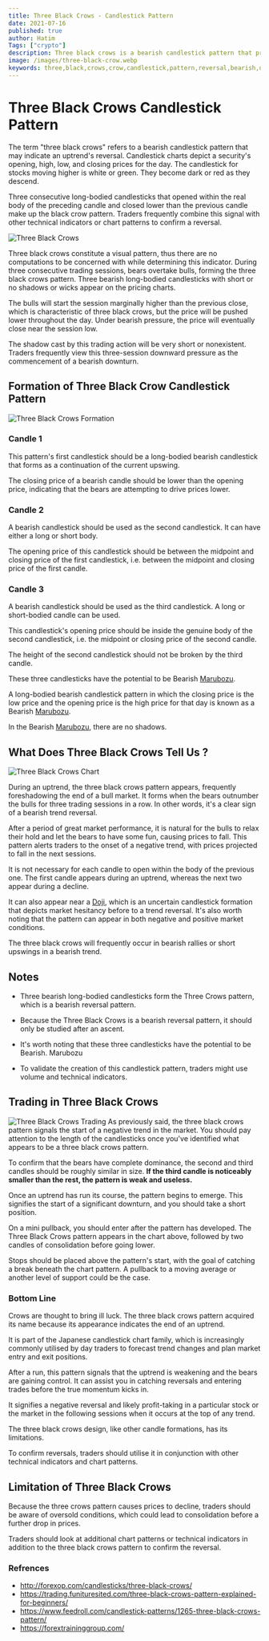 ```yaml
---
title: Three Black Crows - Candlestick Pattern
date: 2021-07-16
published: true
author: Hatim
Tags: ["crypto"]
description: Three black crows is a bearish candlestick pattern that predicts a current uptrend's reversal.
image: /images/three-black-crow.webp
keywords: three,black,crows,crow,candlestick,pattern,reversal,bearish,uptrend,trading,technical,analysis,signals
---
```


# Three Black Crows Candlestick Pattern

The term "three black crows" refers to a bearish candlestick pattern that may indicate an uptrend's reversal. Candlestick charts depict a security's opening, high, low, and closing prices for the day. The candlestick for stocks moving higher is white or green. They become dark or red as they descend.

Three consecutive long-bodied candlesticks that opened within the real body of the preceding candle and closed lower than the previous candle make up the black crow pattern. Traders frequently combine this signal with other technical indicators or chart patterns to confirm a reversal.

![Three Black Crows](./three-black-crows-2.webp)

Three black crows constitute a visual pattern, thus there are no computations to be concerned with while determining this indicator. During three consecutive trading sessions, bears overtake bulls, forming the three black crows pattern. Three bearish long-bodied candlesticks with short or no shadows or wicks appear on the pricing charts.

The bulls will start the session marginally higher than the previous close, which is characteristic of three black crows, but the price will be pushed lower throughout the day. Under bearish pressure, the price will eventually close near the session low.

The shadow cast by this trading action will be very short or nonexistent. Traders frequently view this three-session downward pressure as the commencement of a bearish downturn.

## Formation of Three Black Crow Candlestick Pattern

![Three Black Crows Formation ](./three-black-crows-formation.webp)

### Candle 1

This pattern's first candlestick should be a long-bodied bearish candlestick that forms as a continuation of the current upswing.

The closing price of a bearish candle should be lower than the opening price, indicating that the bears are attempting to drive prices lower.

### Candle 2

A bearish candlestick should be used as the second candlestick. It can have either a long or short body.

The opening price of this candlestick should be between the midpoint and closing price of the first candlestick, i.e. between the midpoint and closing price of the first candle.

### Candle 3

A bearish candlestick should be used as the third candlestick. A long or short-bodied candle can be used.

This candlestick's opening price should be inside the genuine body of the second candlestick, i.e. the midpoint or closing price of the second candle.

The height of the second candlestick should not be broken by the third candle.

These three candlesticks have the potential to be Bearish [Marubozu](https://anothertechs.com/crypto/belt-hold-line/).

A long-bodied bearish candlestick pattern in which the closing price is the low price and the opening price is the high price for that day is known as a Bearish [Marubozu](https://anothertechs.com/crypto/belt-hold-line/).

In the Bearish [Marubozu](https://anothertechs.com/crypto/belt-hold-line/), there are no shadows.

## What Does Three Black Crows Tell Us ?

![Three Black Crows Chart](./three-black-crows-3.webp)

During an uptrend, the three black crows pattern appears, frequently foreshadowing the end of a bull market. It forms when the bears outnumber the bulls for three trading sessions in a row. In other words, it's a clear sign of a bearish trend reversal.

After a period of great market performance, it is natural for the bulls to relax their hold and let the bears to have some fun, causing prices to fall. This pattern alerts traders to the onset of a negative trend, with prices projected to fall in the next sessions.

It is not necessary for each candle to open within the body of the previous one. The first candle appears during an uptrend, whereas the next two appear during a decline.

It can also appear near a [Doji](https://anothertechs.com/crypto/everything-you-need-to-know-about-doji-star/), which is an uncertain candlestick formation that depicts market hesitancy before to a trend reversal. It's also worth noting that the pattern can appear in both negative and positive market conditions.

The three black crows will frequently occur in bearish rallies or short upswings in a bearish trend.

## Notes

- Three bearish long-bodied candlesticks form the Three Crows pattern, which is a bearish reversal pattern.

- Because the Three Black Crows is a bearish reversal pattern, it should only be studied after an ascent.

- It's worth noting that these three candlesticks have the potential to be Bearish. Marubozu

- To validate the creation of this candlestick pattern, traders might use volume and technical indicators.

## Trading in Three Black Crows

![Three Black Crows Trading](./three-black-crows-trading.webp)
As previously said, the three black crows pattern signals the start of a negative trend in the market. You should pay attention to the length of the candlesticks once you've identified what appears to be a three black crows pattern.

To confirm that the bears have complete dominance, the second and third candles should be roughly similar in size. **If the third candle is noticeably smaller than the rest, the pattern is weak and useless.**

Once an uptrend has run its course, the pattern begins to emerge. This signifies the start of a significant downturn, and you should take a short position.

On a mini pullback, you should enter after the pattern has developed. The Three Black Crows pattern appears in the chart above, followed by two candles of consolidation before going lower.

Stops should be placed above the pattern's start, with the goal of catching a break beneath the chart pattern. A pullback to a moving average or another level of support could be the case.

### Bottom Line

Crows are thought to bring ill luck. The three black crows pattern acquired its name because its appearance indicates the end of an uptrend.

It is part of the Japanese candlestick chart family, which is increasingly commonly utilised by day traders to forecast trend changes and plan market entry and exit positions.

After a run, this pattern signals that the uptrend is weakening and the bears are gaining control. It can assist you in catching reversals and entering trades before the true momentum kicks in.

It signifies a negative reversal and likely profit-taking in a particular stock or the market in the following sessions when it occurs at the top of any trend.

The three black crows design, like other candle formations, has its limitations.

To confirm reversals, traders should utilise it in conjunction with other technical indicators and chart patterns.

## Limitation of Three Black Crows

Because the three crows pattern causes prices to decline, traders should be aware of oversold conditions, which could lead to consolidation before a further drop in prices.

Traders should look at additional chart patterns or technical indicators in addition to the three black crows pattern to confirm the reversal.

### Refrences

- http://forexop.com/candlesticks/three-black-crows/
- https://trading.funituresited.com/three-black-crows-pattern-explained-for-beginners/
- https://www.feedroll.com/candlestick-patterns/1265-three-black-crows-pattern/
- https://forextraininggroup.com/
